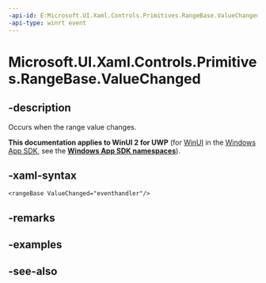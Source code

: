 ```yaml
---
-api-id: E:Microsoft.UI.Xaml.Controls.Primitives.RangeBase.ValueChanged
-api-type: winrt event
---
```


<!-- Event syntax
public event Windows.UI.Xaml.Controls.Primitives.RangeBaseValueChangedEventHandler ValueChanged
-->

# Microsoft.UI.Xaml.Controls.Primitives.RangeBase.ValueChanged

## -description
Occurs when the range value changes.

**This documentation applies to WinUI 2 for UWP** (for [WinUI](/windows/apps/winui/winui3/) in the [Windows App SDK](/windows/apps/windows-app-sdk/), see the **[Windows App SDK namespaces](/windows/windows-app-sdk/api/winrt/)**).

## -xaml-syntax
```xaml
<rangeBase ValueChanged="eventhandler"/>
```


## -remarks

## -examples

## -see-also
